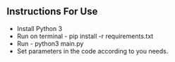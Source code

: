 ## Instructions For Use ##

* Install Python 3
* Run on terminal - pip install -r requirements.txt
* Run - python3 main.py
* Set parameters in the code according to you needs.
